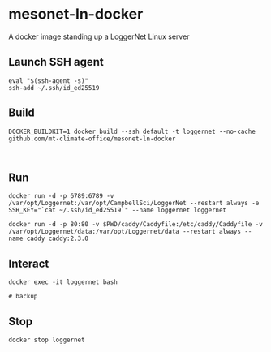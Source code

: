 # mesonet-ln-docker
A docker image standing up a LoggerNet Linux server

## Launch SSH agent
```
eval "$(ssh-agent -s)"
ssh-add ~/.ssh/id_ed25519
```

## Build
```
DOCKER_BUILDKIT=1 docker build --ssh default -t loggernet --no-cache github.com/mt-climate-office/mesonet-ln-docker



```

## Run
```
docker run -d -p 6789:6789 -v /var/opt/Loggernet:/var/opt/CampbellSci/LoggerNet --restart always -e SSH_KEY="`cat ~/.ssh/id_ed25519`" --name loggernet loggernet

docker run -d -p 80:80 -v $PWD/caddy/Caddyfile:/etc/caddy/Caddyfile -v /var/opt/Loggernet/data:/var/opt/Loggernet/data --restart always --name caddy caddy:2.3.0
```

## Interact
```
docker exec -it loggernet bash

# backup

```

## Stop
```
docker stop loggernet
```